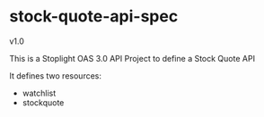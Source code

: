 # stock-quote-api-spec

v1.0

This is a Stoplight OAS 3.0 API Project to define a Stock Quote API

It defines two resources:

* watchlist
* stockquote
